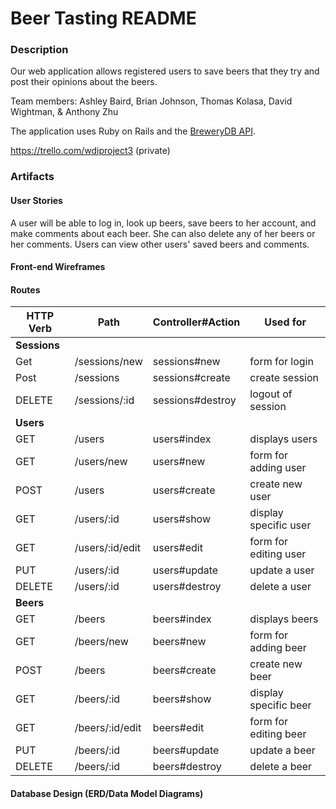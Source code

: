 # Beer Tasting README

### Description
Our web application allows registered users to save beers that they try and post their opinions about the beers. 


Team members: Ashley Baird, Brian Johnson, Thomas Kolasa, David Wightman, & Anthony Zhu


The application uses Ruby on Rails and the <a href="http://www.brewerydb.com/developers">BreweryDB API</a>.


https://trello.com/wdiproject3 (private)

### Artifacts
#### User Stories
A user will be able to log in, look up beers, save beers to her account, and make comments about each beer. She can also delete any of her beers or her comments. Users can view other users' saved beers and comments.

#### Front-end Wireframes



#### Routes

| HTTP Verb  | Path            | Controller#Action | Used for              |
| ---------- | --------------- | ----------------- | --------------------- |
| **Sessions**                                                             |
| Get        | /sessions/new   | sessions#new      | form for login        |
| Post       | /sessions       | sessions#create   | create session        |
| DELETE     | /sessions/:id   | sessions#destroy  | logout of session     |
| **Users**                                                                |
| GET        | /users          | users#index       | displays users        |
| GET        | /users/new      | users#new         | form for adding user  |
| POST       | /users          | users#create      | create new user       |
| GET        | /users/:id      | users#show        | display specific user |
| GET        | /users/:id/edit | users#edit        | form for editing user |
| PUT        | /users/:id      | users#update      | update a user         |
| DELETE     | /users/:id      | users#destroy     | delete a user         |
| **Beers**                                                                |
| GET        | /beers          | beers#index       | displays beers        |
| GET        | /beers/new      | beers#new         | form for adding beer  |
| POST       | /beers          | beers#create      | create new beer       |
| GET        | /beers/:id      | beers#show        | display specific beer |
| GET        | /beers/:id/edit | beers#edit        | form for editing beer |
| PUT        | /beers/:id      | beers#update      | update a beer         |
| DELETE     | /beers/:id      | beers#destroy     | delete a beer         |


#### Database Design (ERD/Data Model Diagrams)



